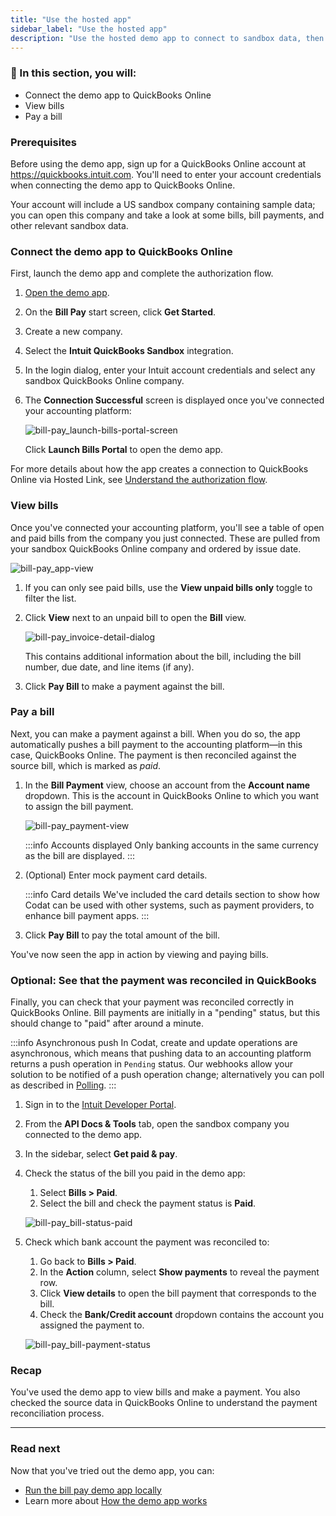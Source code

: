 ```yaml
---
title: "Use the hosted app"
sidebar_label: "Use the hosted app"
description: "Use the hosted demo app to connect to sandbox data, then view and pay bills. To close the loop, see how payments are reconciled in QuickBooks"
---
```


### 🚀 In this section, you will:

- Connect the demo app to QuickBooks Online
- View bills
- Pay a bill

### Prerequisites

Before using the demo app, sign up for a QuickBooks Online account at <a href="https://quickbooks.intuit.com/" target="_blank">https://quickbooks.intuit.com</a>. You'll need to enter your account credentials when connecting the demo app to QuickBooks Online.

Your account will include a US sandbox company containing sample data; you can open this company and take a look at some bills, bill payments, and other relevant sandbox data.

### Connect the demo app to QuickBooks Online

First, launch the demo app and complete the authorization flow.

1. <a href="https://demo-bill-pay.vercel.app/" target="_blank">Open the demo app</a>.
2. On the **Bill Pay** start screen, click **Get Started**.
3. Create a new company.
4. Select the **Intuit QuickBooks Sandbox** integration.   
5. In the login dialog, enter your Intuit account credentials and select any sandbox QuickBooks Online company. 

6. The **Connection Successful** screen is displayed once you've connected your accounting platform:

   ![bill-pay_launch-bills-portal-screen](/img/use-cases/bill-pay/bill-pay_launch-bills-portal-screen.png)

   Click **Launch Bills Portal** to open the demo app.

For more details about how the app creates a connection to QuickBooks Online via Hosted Link, see [Understand the authorization flow](/payables/guides/bill-pay/how-the-demo-app-works#understand-the-authorization-flow).

### View bills

Once you've connected your accounting platform, you'll see a table of open and paid bills from the company you just connected. These are pulled from your sandbox QuickBooks Online company and ordered by issue date. 

![bill-pay_app-view](/img/use-cases/bill-pay/bill-pay_app-view.png "Bill pay demo app UI")

1. If you can only see paid bills, use the **View unpaid bills only** toggle to filter the list.
2. Click **View** next to an unpaid bill to open the **Bill** view.
   
   ![bill-pay_invoice-detail-dialog](/img/use-cases/bill-pay/bill-pay_bill-detail-dialog-renamed.png "The Bill view shows additional information about an unpaid bill.")
   
   This contains additional information about the bill, including the bill number, due date, and line items (if any).
   
3. Click **Pay Bill** to make a payment against the bill.

### Pay a bill

Next, you can make a payment against a bill. When you do so, the app automatically pushes a bill payment to the accounting platform&mdash;in this case, QuickBooks Online. The payment is then reconciled against the source bill, which is marked as *paid*.

1. In the **Bill Payment** view, choose an account from the **Account name** dropdown. This is the account in QuickBooks Online to which you want to assign the bill payment.
   
   ![bill-pay_payment-view](/img/use-cases/bill-pay/bill-pay_payment-view.png "The Bill Payment view with the Account Name field highlighted.")
   
   :::info Accounts displayed
   Only banking accounts in the same currency as the bill are displayed.
   :::

2. (Optional) Enter mock payment card details. 
   
   :::info Card details
   We've included the card details section to show how Codat can be used with other systems, such as payment providers, to enhance bill payment apps.
   :::

3. Click **Pay Bill** to pay the total amount of the bill.

You've now seen the app in action by viewing and paying bills.

### Optional: See that the payment was reconciled in QuickBooks

Finally, you can check that your payment was reconciled correctly in QuickBooks Online. Bill payments are initially in a "pending" status, but this should change to "paid" after around a minute. 

:::info Asynchronous push
In Codat, create and update operations are asynchronous, which means that pushing data to an accounting platform returns a push operation in `Pending` status. Our webhooks allow your solution to be notified of a push operation change; alternatively you can poll as described in [Polling](/using-the-api/push#1-polling).
:::

1. Sign in to the <a href="https://developer.intuit.com/" target="_blank">Intuit Developer Portal</a>.
2. From the **API Docs & Tools** tab, open the sandbox company you connected to the demo app.
2. In the sidebar, select **Get paid & pay**.
3. Check the status of the bill you paid in the demo app:
   1. Select **Bills > Paid**.
   2. Select the bill and check the payment status is **Paid**.
   
   ![bill-pay_bill-status-paid](/img/use-cases/bill-pay/bill-pay_qbo-sandbox-company-bill-status-of-paid.png "A bill in QBO with a status of PAID.")

4. Check which bank account the payment was reconciled to:
   1. Go back to **Bills > Paid**.
   2. In the **Action** column, select **Show payments** to reveal the payment row.
   3. Click **View details** to open the bill payment that corresponds to the bill.
   4. Check the **Bank/Credit account** dropdown contains the account you assigned the payment to. 
   
   ![bill-pay_bill-payment-status](/img/use-cases/bill-pay/bill-pay_bill-payment-mapping-account.png "A bill payment in QBO showing the Checking account in the Bank/Credit account dropdown.")

### Recap

You've used the demo app to view bills and make a payment.  You also checked the source data in QuickBooks Online to understand the payment reconciliation process.

<hr />

### Read next

Now that you've tried out the demo app, you can:

- [Run the bill pay demo app locally](/payables/guides/bill-pay/run-demo-app-locally)
- Learn more about [How the demo app works](/payables/guides/bill-pay/how-the-demo-app-works)